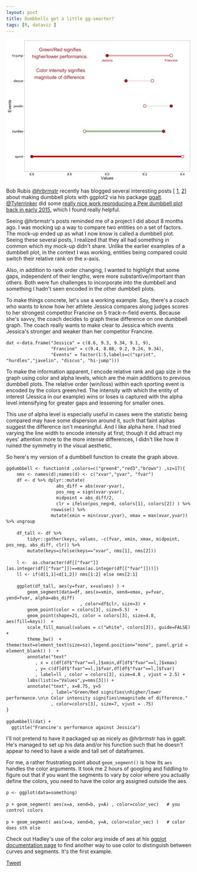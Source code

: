 ```yaml
---
layout: post
title: Dumbbells get a little gg-smarter?
tags: [R, dataviz ]
---
```


![](/images/dumbbell.png)

Bob Rubis [@hrbrmstr](https://twitter.com/@hrbrmstr) recently has blogged several interesting posts  [ [1](https://rud.is/b/2016/04/12/beating-lollipops-into-dumbbells/), [2](https://rud.is/b/2016/04/17/ggplot2-exercising-with-ggalt-dumbbells/)] about making dumbbell plots with ggplot2 via his package [ggalt](https://cran.r-project.org/web/packages/ggalt/index.html). [@Tylerrinker](https://twitter.com/@Tylerrinker) did some [really nice work reproducing a Pew dumbbell plot back in early 2015](http://www.talkstats.com/showthread.php/29320-R-Graphics-Beautiful-graphics-thread?p=170173&viewfull=1#post170173), which I found really helpful.

Seeing @hrbrmstr's posts reminded me of a project I did about 8 months ago. I was mocking up a way to compare two entities on a set of factors. The mock-up ended up as what I now know is called a dumbbell plot. Seeing these several posts, I realized that they all had something in common which my mock-up didn't share.  Unlike the earlier examples of a dumbbell plot, in the context I was working, entities being compared could switch their relative rank on the x-axis. 

Also, in addition to rank order changing, I wanted to highlight that some gaps, independent of their lengths, were more substantive/important than others. Both were fun challenges to incorporate into the dumbbell and something I hadn't seen encoded in the other dumbbell plots.

To make things concrete, let's use a working example. Say, there's a coach who wants to know how her athlete Jessica compares along judges scores to her strongest competitor Francine on 5 track-n-field events. Because she's savvy, the coach decides to graph these difference on one dumbbell graph. The coach really wants to make clear to Jessica which events Jessica's stronger and weaker than her competitor Francine. 

    dat <-data.frame("Jessica" = c(8.6, 9.3, 9.34, 9.1, 9),
                     "Francine" = c(9.4, 8.88, 9.2, 9.24, 9.34),
                     "Events" = factor(1:5,labels=c("sprint", "hurdles","javelin", "discus", "hi-jump")))

To make the information apparent, I encode relative rank and gap size in the graph using color and alpha levels, which are the main additions to previous dumbbell plots. The relative order (win/loss) within each sporting event is encoded by the colors green/red. The intensity with which the entity of interest (Jessica in our example) wins or loses is captured with the alpha level intensifying for greater gaps and lessening for smaller ones. 

This use of alpha level is especially useful in cases were the statistic being compared may have some dispersion around it, such that faint alphas suggest the difference isn't meaningful. And I like alpha here. I had tried varying the line width to encode intensity at first; though it did attract my eyes' attention more to the more intense differences, I didn't like how it ruined the symmetry in the visual aesthetic. 

So here's my version of a dumbbell function to create the graph above. 

    ggdumbbell <- function(d ,colors=c("green4","red3","brown") ,sz=17){
        nms <- names(d);names(d) <- c("xvar","yvar", "fvar")
        df <- d %>% dplyr::mutate(
                       abs_diff = abs(xvar-yvar),
                       pos_neg = sign(xvar-yvar),
                       midpoint = abs_diff/2,
                       clr = ifelse(pos_neg>0, colors[1], colors[2]) ) %>%
                     rowwise() %>%
                     mutate(xmin = min(xvar,yvar), xmax = max(xvar,yvar)) %>% ungroup
    
        df_tall <- df %>%
            tidyr::gather(keys, values, -c(fvar, xmin, xmax, midpoint, pos_neg, abs_diff, clr)) %>%
            mutate(keys=ifelse(keys=="xvar", nms[1], nms[2]))
    
        l <-  as.character(df[["fvar"]][as.integer(df[["fvar"]])==max(as.integer(df[["fvar"]]))])
        ll <- if(d[1,1]<d[1,2]) nms[1:2] else nms[2:1]

        ggplot(df_tall, aes(y=fvar, x=values) ) +
            geom_segment(data=df, aes(x=xmin, xend=xmax, y=fvar, yend=fvar, alpha=abs_diff)
                                , color=df$clr, size=3) +
            geom_point(color = colors[3], size=5.5)  +
            geom_point(shape=21, color = colors[3], size=4.8, aes(fill=keys))  +
            scale_fill_manual(values = c("white", colors[3]), guide=FALSE) + 
            theme_bw()  + theme(text=element_text(size=sz),legend.position="none", panel.grid = element_blank() )  +
            annotate("text"
               , x = c(df[df$"fvar"==l,]$xmin,df[df$"fvar"==l,]$xmax)
               , y= c(df[df$"fvar"==l,]$fvar,df[df$"fvar"==l,]$fvar)
               , label=ll , color = colors[3], size=4.8 , vjust = 2.5) +
            labs(list(x="Values",y=nms[3])) +
            annotate("text", x=8.75, y=5
                     , label="Green/Red signifies\nhigher/lower performance.\n\n Color intensity signifies\nmagnitude of difference."
                     , color=colors[3], size=7, vjust = .75) 
    }
    
    ggdumbbell(dat) +
      ggtitle("Francine's performance against Jessica")

I'll not pretend to have it packaged up as nicely as @hrbrmstr has in ggalt. He's managed to set up his data and/or his function such that he doesn't appear to need to have a wide and tall set of dataframes.  

For me, a rather frustrating point about `geom_segment()` is how its `aes` handles the color arguments. It took me 2 hours of googling and fiddling to figure out that if you want the segments to vary by color where you actually define the colors, you need to have the color arg assigned outside the aes. 

    p <- ggplot(data=something) 

    p + geom_segment( aes(x=a, xend=b, y=A) , color=color_vec)   # you control colors

    p + geom_segment( aes(x=a, xend=b, y=A, color=color_vec) )   # color does sth else


Check out Hadley's use of the color arg inside of aes at his [ggplot documentation page](http://docs.ggplot2.org/current/geom_segment.html) to find another way to use color to distinguish between curves and segments. It's the first example.


<a href="https://twitter.com/share" class="twitter-share-button" data-via="data_steve" data-size="large" data-hashtags="rstats,ggplot2,datascience,dataviz" data-dnt="true">Tweet</a>
<br><br>
